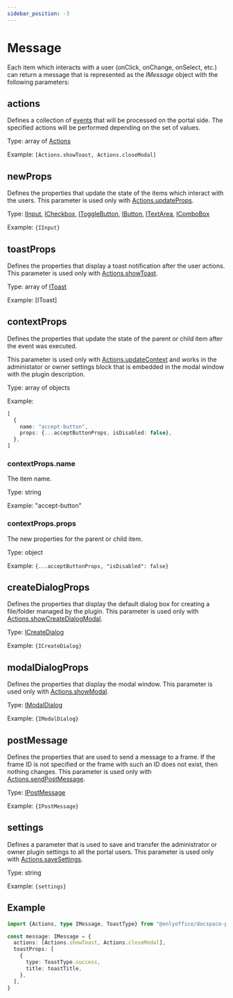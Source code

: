 ```yaml
---
sidebar_position: -3
---
```


# Message

Each item which interacts with a user (onClick, onChange, onSelect, etc.) can return a message that is represented as the *IMessage* object with the following parameters:

## actions

Defines a collection of [events](./events.md) that will be processed on the portal side. The specified actions will be performed depending on the set of values.

Type: array of [Actions](https://github.com/ONLYOFFICE/docspace-plugin-sdk/blob/master/src/enums/Actions.ts)

Example: `[Actions.showToast, Actions.closeModal]`

## newProps

Defines the properties that update the state of the items which interact with the users. This parameter is used only with [Actions.updateProps](./events.md#updateprops).

Type: [IInput](./plugin-components/input.md), [ICheckbox](./plugin-components/checkbox.md), [IToggleButton](./plugin-components/togglebutton.md), [IButton](./plugin-components/button.md), [ITextArea](./plugin-components/textarea.md), [IComboBox](./plugin-components/combobox.md)

Example: `{IInput}`

## toastProps

Defines the properties that display a toast notification after the user actions. This parameter is used only with [Actions.showToast](./events.md#showtoast).

Type: array of [IToast](./plugin-components/toast.md)

Example: \[IToast]

## contextProps

Defines the properties that update the state of the parent or child item after the event was executed.

This parameter is used only with [Actions.updateContext](./events.md#updatecontext) and works in the administator or owner settings block that is embedded in the modal window with the plugin description.

Type: array of objects

Example:

``` ts
[
  {
    name: "accept-button",
    props: {...acceptButtonProps, isDisabled: false},
  },
]
```

### contextProps.name

The item name.

Type: string

Example: "accept-button"

### contextProps.props

The new properties for the parent or child item.

Type: object

Example: `{...acceptButtonProps, "isDisabled": false}`

## createDialogProps

Defines the properties that display the default dialog box for creating a file/folder managed by the plugin. This parameter is used only with [Actions.showCreateDialogModal](./events.md#showcreatedialogmodal).

Type: [ICreateDialog](./plugin-components/createdialog.md)

Example: `{ICreateDialog}`

## modalDialogProps

Defines the properties that display the modal window. This parameter is used only with [Actions.showModal](./events.md#showmodal).

Type: [IModalDialog](./plugin-components/modaldialog.md)

Example: `{IModalDialog}`

## postMessage

Defines the properties that are used to send a message to a frame. If the frame ID is not specified or the frame with such an ID does not exist, then nothing changes. This parameter is used only with [Actions.sendPostMessage](./events.md#sendpostmessage).

Type: [IPostMessage](https://github.com/ONLYOFFICE/docspace-plugin-sdk/blob/master/src/interfaces/utils/index.ts)

Example: `{IPostMessage}`

## settings

Defines a parameter that is used to save and transfer the administrator or owner plugin settings to all the portal users. This parameter is used only with [Actions.saveSettings](./events.md#savesettings).

Type: string

Example: `{settings}`

## Example

``` ts
import {Actions, type IMessage, ToastType} from "@onlyoffice/docspace-plugin-sdk"

const message: IMessage = {
  actions: [Actions.showToast, Actions.closeModal],
  toastProps: [
    {
      type: ToastType.success,
      title: toastTitle,
    },
  ],
}
```
